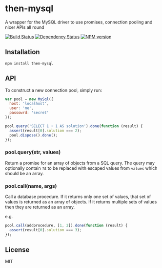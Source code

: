 # then-mysql

A wrapper for the MySQL driver to use promises, connection pooling and nicer APIs all round

[![Build Status](https://travis-ci.org/then/then-mysql.png?branch=master)](https://travis-ci.org/then/then-mysql)
[![Dependency Status](https://gemnasium.com/then/then-mysql.png)](https://gemnasium.com/then/then-mysql)
[![NPM version](https://badge.fury.io/js/then-mysql.png)](http://badge.fury.io/js/then-mysql)

## Installation

    npm install then-mysql

## API

To construct a new connection pool, simply run:

```js
var pool = new MySql({
  host: 'localhost',
  user: 'me',
  passowrd: 'secret'
});

pool.query('SELECT 1 + 1 AS solution').done(function (result) {
  assert(result[0].solution === 2);
  pool.dispose().done();
});
```

### pool.query(str, values)

Return a promise for an array of objects from a SQL query.  The query may optionally contain `?`s to be replaced with escaped values from `values` which should be an array.

### pool.call(name, args)

Call a database procedure.  If it returns only one set of values, that set of values is returned as an array of objects.  If it returns multiple sets of values then they are returned as an array.

e.g.

```js
pool.call(addprocedure, [1, 2]).done(function (result) {
  assert(result[0].solution === 3);
});
```

## License

  MIT
